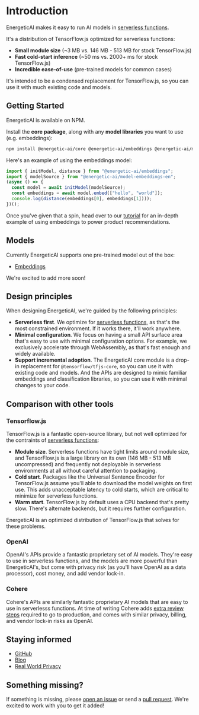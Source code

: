 # Introduction

EnergeticAI makes it easy to run AI models in [serverless functions](key-concepts/serverless.md).

It's a distribution of TensorFlow.js optimized for serverless functions:

- **Small module size** (~3 MB vs. 146 MB - 513 MB for stock TensorFlow.js)
- **Fast cold-start inference** (~50 ms vs. 2000+ ms for stock TensorFlow.js)
- **Incredible ease-of-use** (pre-trained models for common cases)

It's intended to be a condensed replacement for TensorFlow.js, so you can use it with much existing code and models.

## Getting Started

EnergeticAI is available on NPM.

Install the **core package**, along with any **model libraries** you want to use (e.g. embeddings):

```bash
npm install @energetic-ai/core @energetic-ai/embeddings @energetic-ai/model-embeddings-en
```

Here's an example of using the embeddings model:

```js
import { initModel, distance } from "@energetic-ai/embeddings";
import { modelSource } from "@energetic-ai/model-embeddings-en";
(async () => {
  const model = await initModel(modelSource);
  const embeddings = await model.embed(["hello", "world"]);
  console.log(distance(embeddings[0], embeddings[1])));
})();
```

Once you've given that a spin, head over to our [tutorial](tutorial.md) for an in-depth example of using embeddings to power product recommendations.

## Models

Currently EnergeticAI supports one pre-trained model out of the box:

- [Embeddings](models/embeddings.md)

We're excited to add more soon!

## Design principles

When designing EnergeticAI, we're guided by the following principles:

- **Serverless first**. We optimize for [serverless functions](key-concepts/serverless.md), as that's the most constrained environment. If it works there, it'll work anywhere.
- **Minimal configuration**. We focus on having a small API surface area that's easy to use with minimal configuration options. For example, we exclusively accelerate through WebAssembly, as that's fast enough and widely available.
- **Support incremental adoption**. The EnergeticAI core module is a drop-in replacement for `@tensorflow/tfjs-core`, so you can use it with existing code and models. And the APIs are designed to mimic familiar embeddings and classification libraries, so you can use it with minimal changes to your code.

## Comparison with other tools

### Tensorflow.js

TensorFlow.js is a fantastic open-source library, but not well optimized for the contraints of [serverless functions](key-concepts/serverless.md):

- **Module size**. Serverless functions have tight limits around module size, and TensorFlow.js is a large library on its own (146 MB - 513 MB uncompressed) and frequently not deployable in serverless environments at all without careful attention to packaging.
- **Cold start**. Packages like the Universal Sentence Encoder for TensorFlow.js assume you'll able to download the model weights on first use. This adds unacceptable latency to cold starts, which are critical to minimize for serverless functions.
- **Warm start**. TensorFlow.js by default uses a CPU backend that's pretty slow. There's alternate backends, but it requires further configuration.

EnergeticAI is an optimized distribution of TensorFlow.js that solves for these problems.

### OpenAI

OpenAI's APIs provide a fantastic proprietary set of AI models. They're easy to use in serverless functions, and the models are more powerful than EnergeticAI's, but come with privacy risk (as you'll have OpenAI as a data processor), cost money, and add vendor lock-in.

### Cohere

Cohere's APIs are similarly fantastic proprietary AI models that are easy to use in serverlesss functions. At time of writing Cohere adds [extra review steps](https://docs.cohere.com/docs/usage-guidelines) required to go to production, and comes with similar privacy, billing, and vendor lock-in risks as OpenAI.

## Staying informed

- [GitHub](https://github.com/realworldprivacy/energetic-ai)
- [Blog](/blog)
- [Real World Privacy](https://realworldprivacy.com/subscribe)

## Something missing?

If something is missing, please [open an issue](https://github.com/realworldprivacy/energetic-ai/issues/new) or send a [pull request](https://github.com/realworldprivacy/energetic-ai/pulls). We're excited to work with you to get it added!
